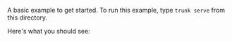 A basic example to get started. To run this example, type `trunk serve` from this directory.

Here's what you should see:

<!-- ![Sample chart](../../images/basic-chart.png "A line chart") -->
